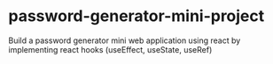 # password-generator-mini-project
Build a password generator mini web application using react by implementing react hooks (useEffect, useState, useRef)
